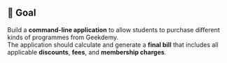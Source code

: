 ## 🎯 Goal

Build a **command-line application** to allow students to purchase different kinds of programmes from Geekdemy.  
The application should calculate and generate a **final bill** that includes all applicable **discounts**, **fees**, and **membership charges**.
